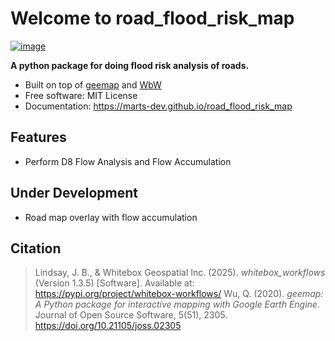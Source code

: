 # Welcome to road_flood_risk_map


[![image](https://img.shields.io/pypi/v/road_flood_risk_map.svg)](https://pypi.python.org/pypi/road_flood_risk_map)


**A python package for doing flood risk analysis of roads.**

-   Built on top of [geemap](https://geemap.org/installation/) and [WbW](https://pypi.org/project/whitebox-workflows/)
-   Free software: MIT License
-   Documentation: <https://marts-dev.github.io/road_flood_risk_map>
    

## Features

-   Perform D8 Flow Analysis and Flow Accumulation

## Under Development

-   Road map overlay with flow accumulation

## Citation

> Lindsay, J. B., & Whitebox Geospatial Inc. (2025). *whitebox_workflows* (Version 1.3.5) [Software]. Available at: https://pypi.org/project/whitebox-workflows/
> Wu, Q. (2020). *geemap: A Python package for interactive mapping with Google Earth Engine*. Journal of Open Source Software, 5(51), 2305. https://doi.org/10.21105/joss.02305
